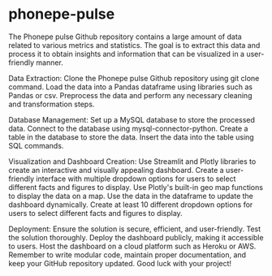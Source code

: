 # phonepe-pulse
The Phonepe pulse Github repository contains a large amount of data related to various metrics and statistics. The goal is to extract this data and process it to obtain insights and information that can be visualized in a user-friendly manner.

Data Extraction: Clone the Phonepe pulse Github repository using git clone command. Load the data into a Pandas dataframe using libraries such as Pandas or csv. Preprocess the data and perform any necessary cleaning and transformation steps.

Database Management: Set up a MySQL database to store the processed data. Connect to the database using mysql-connector-python. Create a table in the database to store the data. Insert the data into the table using SQL commands.

Visualization and Dashboard Creation: Use Streamlit and Plotly libraries to create an interactive and visually appealing dashboard. Create a user-friendly interface with multiple dropdown options for users to select different facts and figures to display. Use Plotly's built-in geo map functions to display the data on a map. Use the data in the dataframe to update the dashboard dynamically. Create at least 10 different dropdown options for users to select different facts and figures to display.

Deployment: Ensure the solution is secure, efficient, and user-friendly. Test the solution thoroughly. Deploy the dashboard publicly, making it accessible to users. Host the dashboard on a cloud platform such as Heroku or AWS. Remember to write modular code, maintain proper documentation, and keep your GitHub repository updated. Good luck with your project!
